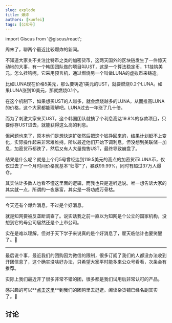 ```yaml
---
slug: explode
title: 爆炸
authors: [kunfei]
tags: [公众号]
---
```

import Giscus from '@giscus/react';


周末了，聊两个最近比较爆炸的新闻。

<!-- truncate -->

不知道大家关不关注比特币之类的加密货币，这两天国外的区块链发生了一件惊天动地的大事，有一个韩国团队做的项目叫UST，这是一个算法稳定币，1:1挂钩美元。怎么挂钩呢，它采用预言机，通过燃烧另一个叫做LUNA的虚拟币来铸造。

比如LUNA现在价格5美元，那么要铸造1美元的UST，就要燃烧0.2个LUNA。如果LUNA涨到10美元，那就燃烧0.1个。

在这个机制下，如果想买UST的人越多，就会燃烧越多的LUNA，从而推高LUNA的价格，这个大家都能理解吧。LUNA过去一年涨了几十倍。

而为了刺激大家来买UST，这个韩国团队就搞了个利息高达19.8%的存款项目，只要你存UST进去，就能获得这么高的利息。

但问题也来了，原本他们是想快速扩张然后把这个钱挣回来的，结果计划赶不上变化，实际操作起来非常难维持。所以最近他们开始下调利息，但没想到美联储一加息，加密货币都跌了，然后又有人大量抛售UST，最终导致崩盘了。

结果是什么呢？就是上个月5号曾经达到119.5美元的高点的加密货币LUNA币，仅仅过去了一个月时间价格就基本“归零”了，暴跌99.99%，同时有超过37万人爆仓。

其实估计多数人也看不懂这里面的逻辑，而我也只是道听途说。唯一想告诉大家的其实就一点，所谓的一夜暴富，其实是一将功成万骨枯。

---

今天还有个爆炸消息，不过是个好消息。

就是知网要被反垄断调查了。说实话我之前一直以为知网是个公立的国家机构，没想到它的母公司居然还是个上市公司。

实在是难以理解。但对于天下学子来说真的是个好消息了，翟天临估计也要笑醒了。🤣

---

最后说个事，最近我们的团购因为微信的限制，很多订阅了我们的人都没办法收到开团信息了，这个确实没啥好办法，只希望大家平时能多来公众号看看，次条会有推荐。

实际上我们最近开了很多非常不错的团，很多都是我们试用后非常认可的产品。

感兴趣的可以**[点击这里](https://www.legado.top/docs/donate)**到我们的团购里去逛逛。阅读杂货铺已经名副其实了。🤭

## 讨论

<Giscus
  id="comments"
  repo="gedoor/gedoor.github.io"
  repoId="MDEwOlJlcG9zaXRvcnkxNjExMjczMjM"
  category="General"
  categoryId="DIC_kwDOCZqbm84CQvbE"
  mapping="title"
  term="Comments"
  reactionsEnabled="1"
  emitMetadata="0"
  inputPosition="top"
  theme="preferred_color_scheme"
  lang="zh-CN"
/>